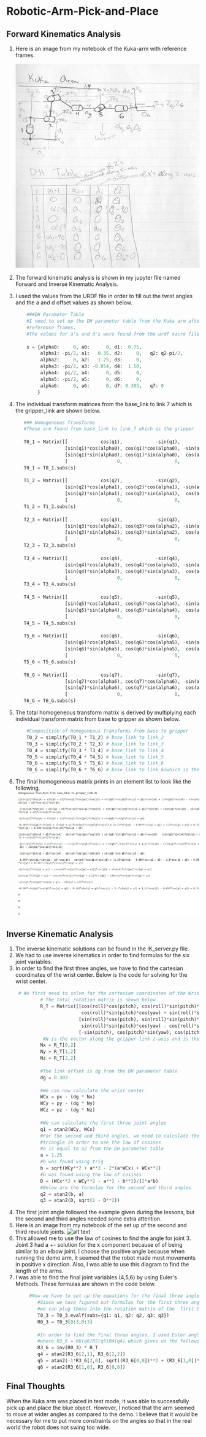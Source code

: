 # Robotic-Arm-Pick-and-Place
## Forward Kinematics Analysis

1. Here is an image from my notebook of the Kuka-arm with reference frames.

    ![alt text](https://github.com/irishMee/Robotic-Arm-Pick-and-Place/blob/master/DH_table_reference_frames.jpg)
  
2. The forward kinematic analysis is shown in my jupyter file named Forward and Inverse Kinematic Analysis. 
3. I used the values from the URDF file in order to fill out the twist angles and the a and d offset values as shown below.
    ```python
        ###DH Parameter Table
        #I need to set up the DH parameter table from the Kuka arm after setting 
        #reference frames. 
        #The values for a's and d's were found from the urdf xacro file.

        s = {alpha0:     0, a0:      0, d1:  0.75,
             alpha1: -pi/2, a1:   0.35, d2:     0,   q2: q2-pi/2,
             alpha2:     0, a2:   1.25, d3:     0,
             alpha3: -pi/2, a3: -0.054, d4:  1.50,
             alpha4:  pi/2, a4:      0, d5:     0,
             alpha5: -pi/2, a5:      0, d6:     0,
             alpha6:     0, a6:      0, d7: 0.303,   q7: 0
            }
     ```
 4. The individual transform matrices from the base_link to link 7 which is the gripper_link are shown below.
     ```python
        ### Homogeneous Transforms
        #These are found from base_link to link_7 which is the gripper

        T0_1 = Matrix([[            cos(q1),            -sin(q1),            0,              a0],
                       [sin(q1)*cos(alpha0), cos(q1)*cos(alpha0), -sin(alpha0), -sin(alpha0)*d1],
                       [sin(q1)*sin(alpha0), cos(q1)*sin(alpha0),  cos(alpha0),  cos(alpha0)*d1],
                       [                  0,                   0,            0,               1]])
        T0_1 = T0_1.subs(s)

        T1_2 = Matrix([[            cos(q2),            -sin(q2),            0,              a1],
                       [sin(q2)*cos(alpha1), cos(q2)*cos(alpha1), -sin(alpha1), -sin(alpha1)*d2],
                       [sin(q2)*sin(alpha1), cos(q2)*sin(alpha1),  cos(alpha1),  cos(alpha1)*d2],
                       [                  0,                   0,            0,               1]])
        T1_2 = T1_2.subs(s)

        T2_3 = Matrix([[            cos(q3),            -sin(q3),            0,              a2],
                       [sin(q3)*cos(alpha2), cos(q3)*cos(alpha2), -sin(alpha2), -sin(alpha2)*d3],
                       [sin(q3)*sin(alpha2), cos(q3)*sin(alpha2),  cos(alpha2),  cos(alpha2)*d3],
                       [                  0,                   0,            0,               1]])
        T2_3 = T2_3.subs(s)

        T3_4 = Matrix([[            cos(q4),            -sin(q4),            0,              a3],
                       [sin(q4)*cos(alpha3), cos(q4)*cos(alpha3), -sin(alpha3), -sin(alpha3)*d4],
                       [sin(q4)*sin(alpha3), cos(q4)*sin(alpha3),  cos(alpha3),  cos(alpha3)*d4],
                       [                  0,                   0,            0,               1]])
        T3_4 = T3_4.subs(s)

        T4_5 = Matrix([[            cos(q5),            -sin(q5),            0,              a4],
                       [sin(q5)*cos(alpha4), cos(q5)*cos(alpha4), -sin(alpha4), -sin(alpha4)*d5],
                       [sin(q5)*sin(alpha4), cos(q5)*sin(alpha4),  cos(alpha4),  cos(alpha4)*d5],
                       [                  0,                   0,            0,              1]])
        T4_5 = T4_5.subs(s)

        T5_6 = Matrix([[            cos(q6),            -sin(q6),            0,              a5],
                       [sin(q6)*cos(alpha5), cos(q6)*cos(alpha5), -sin(alpha5), -sin(alpha5)*d6],
                       [sin(q6)*sin(alpha5), cos(q6)*sin(alpha5),  cos(alpha5),  cos(alpha5)*d6],
                       [                  0,                   0,            0,              1]])
        T5_6 = T5_6.subs(s)

        T6_G = Matrix([[            cos(q7),            -sin(q7),            0,              a6],
                       [sin(q7)*cos(alpha6), cos(q7)*cos(alpha6), -sin(alpha6), -sin(alpha6)*d7],
                       [sin(q7)*sin(alpha6), cos(q7)*sin(alpha6),  cos(alpha6),  cos(alpha6)*d7],
                       [                  0,                   0,            0,              1]])
        T6_G = T6_G.subs(s)
     ```
5. The total homogeneous transform matrix is derived by multiplying each individual transform matrix from base to gripper as shown          below.
    ```python 
        #Composition of Homogeneous Transforms from base to gripper
        T0_2 = simplify(T0_1 * T1_2) # base_link to link_2
        T0_3 = simplify(T0_2 * T2_3) # base_link to link_3
        T0_4 = simplify(T0_3 * T3_4) # base_link to link_4
        T0_5 = simplify(T0_4 * T4_5) # base_link to link_5
        T0_6 = simplify(T0_5 * T5_6) # base_link to link_6
        T0_G = simplify(T0_6 * T6_G) # base_link to link_G(which is the gripper)
    ```
 6. The final homogeneous matrix prints in an element list to look like the following.
    ![alt text](https://github.com/irishMee/Robotic-Arm-Pick-and-Place/blob/master/Final_homogeneous_matrix.jpg)
  
## Inverse Kinematic Analysis

1. The inverse kinematic solutions can be found in the IK_server.py file.
2. We had to use inverse kinematics in order to find formulas for the six joint variables.
3. In order to find the first three angles, we have to find the cartesian coordinates of the wrist center. Below is the code for solving
   for the wrist center.
   ```python
    # We first need to solve for the cartesian coordinates of the Wrist Center      
            # The total rotation matrix is shown below
            R_T = Matrix([[cos(roll)*cos(pitch), cos(roll)*sin(pitch)*sin(yaw) - sin(roll)*cos(yaw), 
                           cos(roll)*sin(pitch)*cos(yaw) + sin(roll)*sin(yaw)],
                          [sin(roll)*cos(pitch), sin(roll)*sin(pitch)*sin(yaw) + cos(roll)*cos(yaw), 
                           sin(roll)*sin(pitch)*cos(yaw) - cos(roll)*sin(yaw)],
                          [-sin(pitch), cos(pitch)*sin(yaw), cos(pitch)*cos(yaw)]])
             #N is the vector along the gripper link z-axis and is the third column in the rotation matrix
            Nx = R_T[0,2]
            Ny = R_T[1,2]
            Nz = R_T[2,2]

            #The link offset is dg from the DH parameter table
            dg = 0.303

            #We can now calculate the wrist center 
            WCx = px - (dg * Nx) 
            WCy = py - (dg * Ny)
            WCz = pz - (dg * Nz)

            #We can calculate the first three joint angles
            q1 = atan2(WCy, WCx)
            #For the second and third angles, we need to calculate the sides of the 
            #triangle in order to use the law of cosines
            #a is equal to a2 from the DH parameter table
            a = 1.25
            #b was found using trig
            b = sqrt(WCy**2 + a**2 - 2*(a*WCx) + WCx**2)
            #D was found using the law of cosines
            D = (WCx**2 + WCy**2 - a**2 - b**2)/(2*a*b)
            #Below are the formulas for the second and third angles
            q2 = atan2(b, a)
            q3 = atan2(D, sqrt(1 - D**2))
     ```
4. The first joint angle followed the example given during the lessons, but the second and third angles needed some extra attention.
5. Here is an image from my notebook of the set up of the second and third revolute joints.
    ![alt text](https://github.com/irishMee/Robotic-Arm-Pick-and-Place/blob/master/joint2_joint3.jpg)
6. This allowed me to use the law of cosines to find the angle for joint 3. Joint 3 had a +- solution for the x component because of        of being similar to an elbow joint. I choose the positive angle because when running the demo arm, it seemed that the robot made
   most movements in positive x direction. Also, I was able to use this diagram to find the length
   of the arms.
7. I was able to find the final joint variables (4,5,6) by using Euler's Methods. These formulas are shown in the code below.
    ```python
         #Now we have to set up the equations for the final three angles
            #Since we have figured out formulas for the first three angles,
            #we can plug those into the rotation matrix of the  first three links
            T0_3 = T0_3.evalf(subs={q1: q1, q2: q2, q3: q3})
            R0_3 = T0_3[0:3,0:3]

            #In order to find the final three angles, I used Euler angles from a rotation matrix
            #where R3_6 = R6(q6)R5(q5)R4(q4) which gives us the following equations
            R3_6 = inv(R0_3) * R_T
            q4 = atan2(R3_6[2,1], R3_6[2,2])
            q5 = atan2(-1*R3_6[2,0], sqrt((R3_6[0,0])**2 + (R3_6[1,0])**2))
            q6 = atan2(R3_6[1,0], R3_6[0,0])
    ```
## Final Thoughts

When the Kuka arm was placed in test mode, it was able to successfully pick up and place the blue object. However, I noticed that the       arm seemed to move at wider angles as compared to the demo. I believe that it would be necessary for me to put more constraints on       the angles so that in the real world the robot does not swing too wide. 



